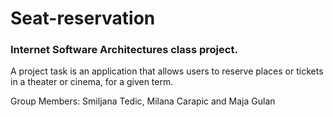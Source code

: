 # Seat-reservation

### Internet Software Architectures class project. 

A project task is an application that allows users to reserve places or tickets in a theater or cinema, for a given term.

Group Members: Smiljana Tedic, Milana Carapic and Maja Gulan
